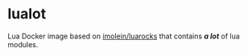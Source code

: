 # lualot

Lua Docker image based on [imolein/luarocks](https://hub.docker.com/r/imolein/luarocks)
that contains ***a lot*** of lua modules.
